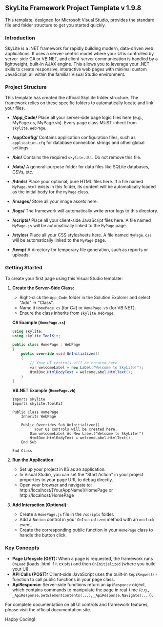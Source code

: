 <h2>SkyLite Framework Project Template v 1.9.8</h2>

This template, designed for Microsoft Visual Studio, provides the standard file and folder structure to get you started quickly.


<h3>Introduction</h3>

SkyLite is a .NET framework for rapidly building modern, data-driven web applications. It uses a server-centric model where your UI is controlled by server-side C# or VB.NET, and client-server communication is handled by a lightweight, built-in AJAX engine. This allows you to leverage your .NET skills to create responsive, interactive web pages with minimal custom JavaScript, all within the familiar Visual Studio environment.


<h3>Project Structure</h3>

This template has created the official SkyLite folder structure. The framework relies on these specific folders to automatically locate and link your files.

- <b>/App_Code/</b>
  Place all your server-side page logic files here (e.g., MyPage.cs, MyPage.vb). Every page class MUST inherit from `skylite.WebPage`.

- <b>/appConfig/</b>
  Contains application configuration files, such as `application.cfg` for database connection strings and other global settings.

- <b>/bin/</b>
  Contains the required `skylite.dll`. Do not remove this file.

- <b>/data/</b>
  A general-purpose folder for data files like SQLite databases, CSVs, etc.

- <b>/htmls/</b>
  Place your optional, pure HTML files here. If a file named `MyPage.html` exists in this folder, its content will be automatically loaded as the initial body for the `MyPage` class.

- <b>/images/</b>
  Store all your image assets here.

- <b>/logs/</b>
  The framework will automatically write error logs to this directory.

- <b>/scripts/</b>
  Place all your client-side JavaScript files here. A file named `MyPage.js` will be automatically linked to the `MyPage` page.

- <b>/styles/</b>
  Place all your CSS stylesheets here. A file named `MyPage.css` will be automatically linked to the `MyPage` page.

- <b>/temp/</b>
  A directory for temporary file generation, such as reports or uploads.


<h3>Getting Started</h3>

To create your first page using this Visual Studio template:

1.  **Create the Server-Side Class:**
    - Right-click the `App_Code` folder in the Solution Explorer and select "Add" -> "Class".
    - Name it `HomePage.cs` (for C#) or `HomePage.vb` (for VB.NET).
    - Ensure the class inherits from `skylite.WebPage`.

    **C# Example (`HomePage.cs`)**
    ```csharp
    using skylite;
    using skylite.ToolKit;

    public class HomePage : WebPage
    {
        public override void OnInitialized()
        {
            // Your UI controls will be created here.
            var welcomeLabel = new Label("Welcome to SkyLite!");
            HtmlDoc.HtmlBodyText = welcomeLabel.HtmlText();
        }
    }
    ```

    **VB.NET Example (`HomePage.vb`)**
    ```vb.net
    Imports skylite
    Imports skylite.ToolKit

    Public Class HomePage
        Inherits WebPage

        Public Overrides Sub OnInitialized()
            ' Your UI controls will be created here.
            Dim welcomeLabel As New Label("Welcome to SkyLite!")
            HtmlDoc.HtmlBodyText = welcomeLabel.HtmlText()
        End Sub

    End Class
    ```

2.  **Run the Application:**
    - Set up your project in IIS as an application.
    - In Visual Studio, you can set the "Start Action" in your project properties to your page URL to debug directly.
    - Open your browser and navigate to: http://localhost/[YourAppName]/HomePage or http://localhost/HomePage

3.  **Add Interaction (Optional):**
    - Create a `HomePage.js` file in the `/scripts` folder.
    - Add a `Button` control in your `OnInitialized` method with an `onclick` event.
    - Create the corresponding public function in your `HomePage` class to handle the button click.


<h3>Key Concepts</h3>

- **Page Lifecycle (GET):** When a page is requested, the framework runs `OnLoad` (loads .html if it exists) and then `OnInitialized` (where you build your UI).
- **API Calls (POST):** Client-side JavaScript uses the built-in `$ApiRequest()` function to call public functions in your page class.
- **ApiResponse:** Server-side functions return an `ApiResponse` object, which contains commands to manipulate the page in real-time (e.g., `_ApiResponse.SetElementContents(...)`, `_ApiResponse.Navigate(...)`).

For complete documentation on all UI controls and framework features, please visit the official documentation site.

Happy Coding!
